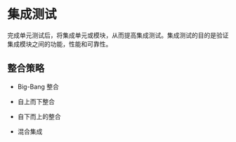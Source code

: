 # 集成测试

完成单元测试后，将集成单元或模块，从而提高集成测试。集成测试的目的是验证集成模块之间的功能，性能和可靠性。

## 整合策略

* Big-Bang 整合

* 自上而下整合

* 自下而上的整合

* 混合集成
